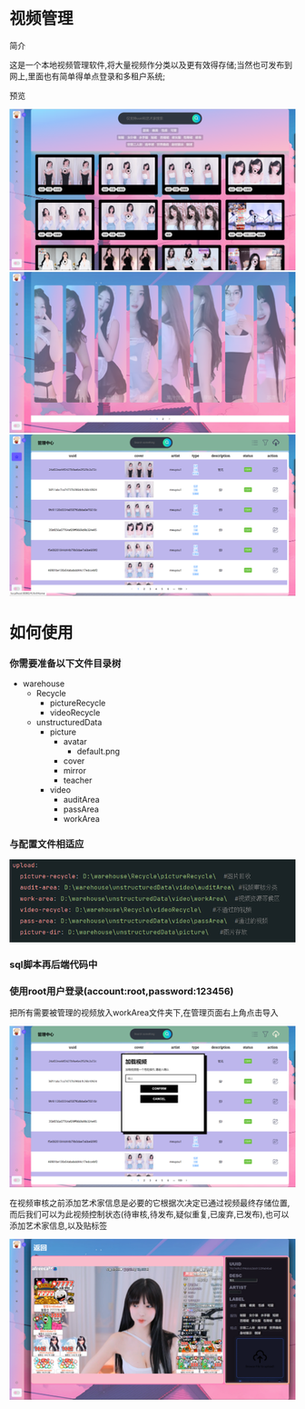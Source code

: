 # 视频管理

简介

这是一个本地视频管理软件,将大量视频作分类以及更有效得存储;当然也可发布到网上,里面也有简单得单点登录和多租户系统;

预览


![readme3.png](src/main/resources/static/img/readme3.png)
![readme2.png](src/main/resources/static/img/readme2.png)
![readme4.png](src/main/resources/static/img/readme4.png)

# 如何使用

### 你需要准备以下文件目录树

- warehouse
    - Recycle
        - pictureRecycle
        - videoRecycle
    - unstructuredData
        - picture
            - avatar
              - default.png
            - cover
            - mirror
            - teacher
        - video
            - auditArea
            - passArea
            - workArea




### 与配置文件相适应
![img.png](src/main/resources/static/img/readme1.png)

### sql脚本再后端代码中

### 使用root用户登录(account:root,password:123456)

把所有需要被管理的视频放入workArea文件夹下,在管理页面右上角点击导入

![readme5.png](src/main/resources/static/img/readme5.png)

在视频审核之前添加艺术家信息是必要的它根据次决定已通过视频最终存储位置,而后我们可以为此视频控制状态(待审核,待发布,疑似重复,已废弃,已发布),也可以添加艺术家信息,以及贴标签

![readme6.png](src/main/resources/static/img/readme6.png)
